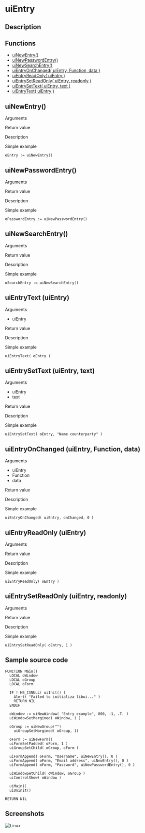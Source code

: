 # **uiEntry**

## Description

## Functions
- [uiNewEntry()](#uinewentry)
- [uiNewPasswordEntry()](#uinewpasswordentry)
- [uiNewSearchEntry()](#uinewsearchentry)
- [uiEntryOnChanged( uiEntry, Function, data )](#uientryonchanged-uientry-function-data)
- [uiEntryReadOnly( uiEntry )](#uientryreadonly-uientry)
- [uiEntrySetReadOnly( uiEntry, readonly )](#uientrysetreadonly-uientry-readonly)
- [uiEntrySetText( uiEntry, text )](#uientrysettext-uientry-text)
- [uiEntryText( uiEntry )](#uientrytext-uientry)

## uiNewEntry()
Arguments

Return value

Description

Simple example
```harbour
oEntry := uiNewEntry()
```
## uiNewPasswordEntry()
Arguments

Return value

Description

Simple example
```harbour
oPasswordEntry := uiNewPasswordEntry()
```
## uiNewSearchEntry()
Arguments

Return value

Description

Simple example
```harbour
oSearchEntry := uiNewSearchEntry()
```
## uiEntryText (uiEntry)
Arguments
- uiEntry

Return value

Description

Simple example
```harbour
uiEntryText( oEntry )
```
## uiEntrySetText (uiEntry, text)
Arguments
- uiEntry
- text

Return value

Description

Simple example
```harbour
uiEntrySetText( oEntry, "Name counterparty" )
```
## uiEntryOnChanged (uiEntry, Function, data)
Arguments
- uiEntry
- Function
- data

Return value

Description

Simple example
```harbour
uiEntryOnChanged( uiEntry, onChanged, 0 )
```
## uiEntryReadOnly (uiEntry)
Arguments

Return value

Description

Simple example
```harbour
uiEntryReadOnly( oEntry )
```
## uiEntrySetReadOnly (uiEntry, readonly)
Arguments

Return value

Description

Simple example
```harbour
uiEntrySetReadOnly( oEntry, 1 )
```

## Sample source code
```harbour
FUNCTION Main()
  LOCAL oWindow
  LOCAL oGroup
  LOCAL oForm

  IF ! HB_ISNULL( uiInit() )
    Alert( "Failed to initializa libui..." )
    RETURN NIL
  ENDIF

  oWindow := uiNewWindow( "Entry example", 800, -1, .T. )
  uiWindowSetMargined( oWindow, 1 )

  oGroup := uiNewGroup("")
	uiGroupSetMargined( oGroup, 1)

  oForm := uiNewForm()
  uiFormSetPadded( oForm, 1 )
  uiGroupSetChild( oGroup, oForm )

  uiFormAppend( oForm, "Username", uiNewEntry(), 0 )
  uiFormAppend( oForm, "Email address", uiNewEntry(), 0 )
  uiFormAppend( oForm, "Password", uiNewPasswordEntry(), 0 )

  uiWindowSetChild( oWindow, oGroup )
  uiControlShow( oWindow )

  uiMain()
  uiUninit()

RETURN NIL
```
## Screenshots
![Linux](../tutorial/uiEntry_Linux.png "With family Linux Elementary desktop Pantheon, based on GNOME")
